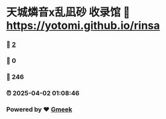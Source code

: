 # 天城燐音x乱凪砂 收录馆 :link: https://yotomi.github.io/rinsa 
### :page_facing_up: [2](https://yotomi.github.io/rinsa/tag.html) 
### :speech_balloon: 0 
### :hibiscus: 246 
### :alarm_clock: 2025-04-02 01:08:46 
### Powered by :heart: [Gmeek](https://github.com/Meekdai/Gmeek)
